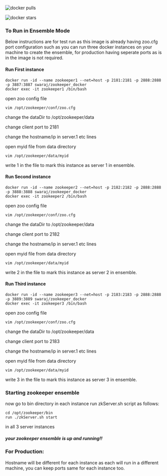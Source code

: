 ![docker pulls](https://img.shields.io/docker/pulls/swaraj/zookeeper_docker.svg)

![docker stars](https://img.shields.io/docker/stars/swaraj/zookeeper_docker.svg)

### To Run in Ensemble Mode

Below instructions are for test run as this image is already having zoo.cfg port configuration such as you can run three docker instances on your machine to create the ensemble, for production having seperate ports as is in the image is not required.

#### Run First instance

```
docker run -id --name zookeeper1 --net=host -p 2181:2181 -p 2888:2888 -p 3887:3887 swaraj/zookeeper_docker
docker exec -it zookeeper1 /bin/bash
```


open zoo config file


```
vim /opt/zookeeper/conf/zoo.cfg
```


change the dataDir to /opt/zookeeper/data

change client port to 2181

change the hostname/ip in server.1 etc lines

open myid file from data directory


```
vim /opt/zookeeper/data/myid 
```


write 1 in the file to mark this instance as server 1 in ensemble.


#### Run Second instance

```
docker run -id --name zookeeper2 --net=host -p 2182:2182 -p 2888:2888 -p 3888:3888 swaraj/zookeeper_docker
docker exec -it zookeeper2 /bin/bash
```


open zoo config file


```
vim /opt/zookeeper/conf/zoo.cfg
```


change the dataDir to /opt/zookeeper/data

change client port to 2182

change the hostname/ip in server.1 etc lines

open myid file from data directory


```
vim /opt/zookeeper/data/myid 
```


write 2 in the file to mark this instance as server 2 in ensemble.



#### Run Third instance

```
docker run -id --name zookeeper3 --net=host -p 2183:2183 -p 2888:2888 -p 3889:3889 swaraj/zookeeper_docker
docker exec -it zookeeper3 /bin/bash
```


open zoo config file


```
vim /opt/zookeeper/conf/zoo.cfg
```


change the dataDir to /opt/zookeeper/data

change client port to 2183

change the hostname/ip in server.1 etc lines

open myid file from data directory


```
vim /opt/zookeeper/data/myid 
```


write 3 in the file to mark this instance as server 3 in ensemble.

### Starting zookeeper ensemble

now go to bin directory in each instance run zkServer.sh script as follows:

```
cd /opt/zookeeper/bin
run ./zkServer.sh start
```


in all 3 server instances


##### your zookeeper ensemble is up and running!!


### For Production:

Hostname will be different for each instance as each will run in a different machine, you can keep ports same for each instance too.
